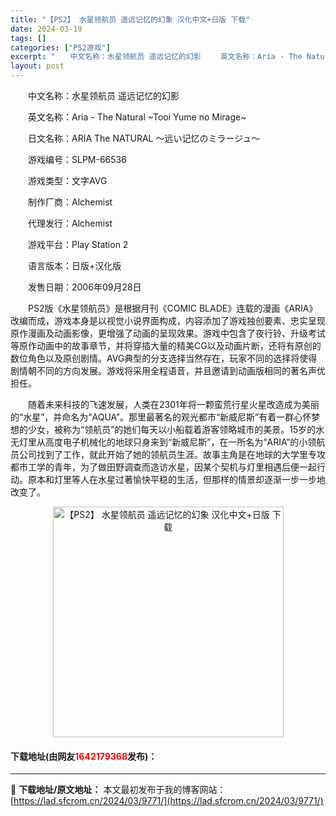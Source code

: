 ```yaml
---
title: "【PS2】 水星领航员 遥远记忆的幻象 汉化中文+日版 下载"
date: 2024-03-19
tags: []
categories: ["PS2游戏"]
excerpt: "　　中文名称：水星领航员 遥远记忆的幻影 　　英文名称：Aria - The Natural ~Tooi Yume no Mirage~ 　　日文名称：ARIA The NATURAL ～远い记忆のミラージュ～ 　　游戏编号：SLPM-66536 　　游戏类型：文字AVG 　　制作厂商：Alchem&hellip;"
layout: post
---
```


 <p>　　中文名称：水星领航员 遥远记忆的幻影</p> <p>　　英文名称：Aria - The Natural ~Tooi Yume no Mirage~</p> <p>　　日文名称：ARIA The NATURAL ～远い记忆のミラージュ～</p> <p>　　游戏编号：SLPM-66536</p> <p>　　游戏类型：文字AVG</p> <p>　　制作厂商：Alchemist</p> <p>　　代理发行：Alchemist</p> <p>　　游戏平台：Play Station 2</p> <p>　　语言版本：日版+汉化版</p> <p>　　发售日期：2006年09月28日</p> <p>　　PS2版《水星领航员》是根据月刊《COMIC BLADE》连载的漫画《ARIA》改编而成，游戏本身是以视觉小说界面构成，内容添加了游戏独创要素、忠实呈现原作漫画及动画影像，更增强了动画的呈现效果。游戏中包含了夜行铃、升级考试等原作动画中的故事章节，并将穿插大量的精美CG以及动画片断，还将有原创的数位角色以及原创剧情。AVG典型的分支选择当然存在，玩家不同的选择将使得剧情朝不同的方向发展。游戏将采用全程语音，并且邀请到动画版相同的著名声优担任。</p> <p>　　随着未来科技的飞速发展，人类在2301年将一颗蛮荒行星火星改造成为美丽的&ldquo;水星&rdquo;，并命名为&ldquo;AQUA&rdquo;。那里最著名的观光都市&ldquo;新威尼斯&rdquo;有着一群心怀梦想的少女，被称为&ldquo;领航员&rdquo;的她们每天以小船载着游客领略城市的美景。15岁的水无灯里从高度电子机械化的地球只身来到&ldquo;新威尼斯&rdquo;，在一所名为&ldquo;ARIA&rdquo;的小领航员公司找到了工作，就此开始了她的领航员生涯。故事主角是在地球的大学里专攻都市工学的青年，为了做田野调查而造访水星，因某个契机与灯里相遇后便一起行动。原本和灯里等人在水星过著愉快平稳的生活，但那样的情景却逐渐一步一步地改变了。</p> <p align="center"><img align="" border="0" src="https://lad.sfcrom.cn/wp-content/uploads/2024/03/20240319_65f9976d6e449.jpg" width="369" alt="【PS2】 水星领航员 遥远记忆的幻象 汉化中文+日版 下载" /></p> <p><h4>下载地址(由网友<font color="red">1642179368</font>发布)：</h4></p> 

---
📖 **下载地址/原文地址：** 本文最初发布于我的博客网站：[https://lad.sfcrom.cn/2024/03/9771/](https://lad.sfcrom.cn/2024/03/9771/)
